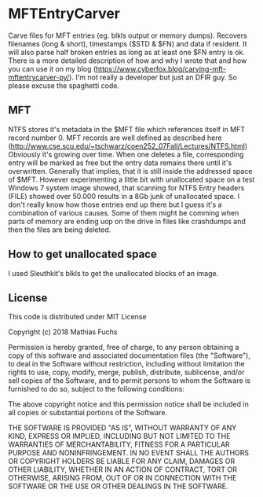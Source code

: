 # MFTEntryCarver
Carve files for MFT entries (eg. blkls output or memory dumps). Recovers filenames (long &amp; short), timestamps ($STD &amp; $FN) and data if resident. It will also parse half broken entries as long as at least one $FN entry is ok.
There is a more detailed description of how and why I wrote that and how you can use it on my blog (https://www.cyberfox.blog/carving-mft-mftentrycarver-py/). I'm not really a developer but just an DFIR guy. So please excuse the spaghetti code.

## MFT
NTFS stores it's metadata in the $MFT file which references itself in MFT record number 0. MFT records are well defined as described here (http://www.cse.scu.edu/~tschwarz/coen252_07Fall/Lectures/NTFS.html)
Obviously it's growing over time. When one deletes a file, corresponding entry will be marked as free but the entry data remains there until it's overwritten. Generally that implies, that it is still inside the addressed space of $MFT.
However experimenting a little bit with unallocated space on a test Windows 7 system image showed, that scanning for NTFS Entry headers (FILE) showed over 50.000 results in a 8Gb junk of unallocated space.
I don't really know how those entries end up there but I guess it's a combination of various causes. Some of them might be comming when parts of memory are ending uop on the drive in files like crashdumps and then the files are being deleted.

## How to get unallocated space
I used Sleuthkit's blkls to get the unallocated blocks of an image. 

## License
This code is distributed under MIT License

Copyright (c) 2018 Mathias Fuchs

Permission is hereby granted, free of charge, to any person obtaining a copy
of this software and associated documentation files (the "Software"), to deal
in the Software without restriction, including without limitation the rights
to use, copy, modify, merge, publish, distribute, sublicense, and/or sell
copies of the Software, and to permit persons to whom the Software is
furnished to do so, subject to the following conditions:

The above copyright notice and this permission notice shall be included in all
copies or substantial portions of the Software.

THE SOFTWARE IS PROVIDED "AS IS", WITHOUT WARRANTY OF ANY KIND, EXPRESS OR
IMPLIED, INCLUDING BUT NOT LIMITED TO THE WARRANTIES OF MERCHANTABILITY,
FITNESS FOR A PARTICULAR PURPOSE AND NONINFRINGEMENT. IN NO EVENT SHALL THE
AUTHORS OR COPYRIGHT HOLDERS BE LIABLE FOR ANY CLAIM, DAMAGES OR OTHER
LIABILITY, WHETHER IN AN ACTION OF CONTRACT, TORT OR OTHERWISE, ARISING FROM,
OUT OF OR IN CONNECTION WITH THE SOFTWARE OR THE USE OR OTHER DEALINGS IN THE
SOFTWARE.


